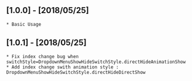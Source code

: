 ## [1.0.0] - [2018/05/25]    
    * Basic Usage
    
## [1.0.1] - [2018/05/25]    
    * Fix index change bug when switchStyle=DropdownMenuShowHideSwitchStyle.directHideAnimationShow
    * Add index change swith animation style : DropdownMenuShowHideSwitchStyle.directHideDirectShow




